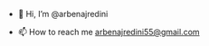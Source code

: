 - 👋 Hi, I’m @arbenajredini

- 📫 How to reach me arbenajredini55@gmail.com

<!---
ArbenAjredini/ArbenAjredini is a ✨ special ✨ repository because its `README.md` (this file) appears on your GitHub profile.
You can click the Preview link to take a look at your changes.
--->
